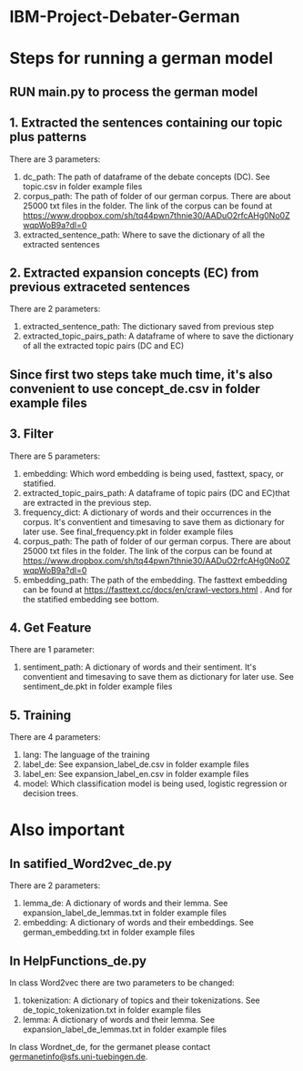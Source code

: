 # IBM-Project-Debater-German

# Steps for running a german model
RUN main.py to process the german model
---------------------------------------
## 1. Extracted the sentences containing our topic plus patterns
There are 3 parameters:
1. dc_path: The path of dataframe of the debate concepts (DC). See topic.csv in folder example files
2. corpus_path: The path of folder of our german corpus. There are about 25000 txt files in the folder. The link of the corpus can be found at https://www.dropbox.com/sh/tq44pwn7thnie30/AADuO2rfcAHg0No0ZwqpWoB9a?dl=0
3. extracted_sentence_path: Where to save the dictionary of all the extracted sentences
## 2. Extracted expansion concepts (EC) from previous extraceted sentences
There are 2 parameters:
1. extracted_sentence_path: The dictionary saved from previous step
2. extracted_topic_pairs_path: A dataframe of where to save the dictionary of all the extracted topic pairs (DC and EC)

## Since first two steps take much time, it's also convenient to use concept_de.csv in folder example files

## 3. Filter
There are 5 parameters:
1. embedding: Which word embedding is being used, fasttext, spacy, or statified. 
2. extracted_topic_pairs_path: A dataframe of topic pairs (DC and EC)that are extracted in the previous step.
3. frequency_dict: A dictionary of words and their occurrences in the corpus. It's conventient and timesaving to save them as dictionary for later use. See final_frequency.pkt in folder example files
4. corpus_path: The path of folder of our german corpus. There are about 25000 txt files in the folder. The link of the corpus can be found at https://www.dropbox.com/sh/tq44pwn7thnie30/AADuO2rfcAHg0No0ZwqpWoB9a?dl=0
5. embedding_path: The path of the embedding. The fasttext embedding can be found at https://fasttext.cc/docs/en/crawl-vectors.html . And for the statified embedding see bottom.
## 4. Get Feature
There are 1 parameter:
1. sentiment_path: A dictionary of words and their sentiment. It's conventient and timesaving to save them as dictionary for later use. See sentiment_de.pkt in folder example files
## 5. Training
There are 4 parameters:
1. lang: The language of the training
2. label_de: See expansion_label_de.csv in folder example files
3. label_en: See expansion_label_en.csv in folder example files
4. model: Which classification model is being used, logistic regression or decision trees.

# Also important
## In satified_Word2vec_de.py
There are 2 parameters:
1. lemma_de: A dictionary of words and their lemma. See expansion_label_de_lemmas.txt in folder example files
2. embedding: A dictionary of words and their embeddings. See german_embedding.txt in folder example files

## In HelpFunctions_de.py
In class Word2vec there are two parameters to be changed:
1. tokenization: A dictionary of topics and their tokenizations. See de_topic_tokenization.txt in folder example files
2. lemma: A dictionary of words and their lemma. See expansion_label_de_lemmas.txt in folder example files

In class Wordnet_de, for the germanet please contact germanetinfo@sfs.uni-tuebingen.de. 



